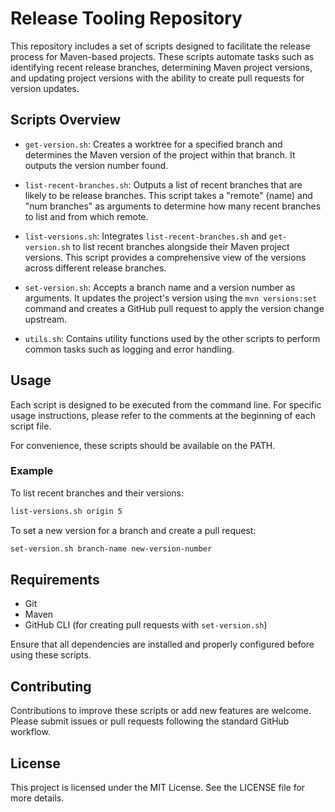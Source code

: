 # Release Tooling Repository

This repository includes a set of scripts designed to facilitate the release process for Maven-based projects. These scripts automate tasks such as identifying recent release branches, determining Maven project versions, and updating project versions with the ability to create pull requests for version updates.

## Scripts Overview

- `get-version.sh`: Creates a worktree for a specified branch and determines the Maven version of the project within that branch. It outputs the version number found.

- `list-recent-branches.sh`: Outputs a list of recent branches that are likely to be release branches. This script takes a "remote" (name) and "num branches" as arguments to determine how many recent branches to list and from which remote.

- `list-versions.sh`: Integrates `list-recent-branches.sh` and `get-version.sh` to list recent branches alongside their Maven project versions. This script provides a comprehensive view of the versions across different release branches.

- `set-version.sh`: Accepts a branch name and a version number as arguments. It updates the project's version using the `mvn versions:set` command and creates a GitHub pull request to apply the version change upstream.

- `utils.sh`: Contains utility functions used by the other scripts to perform common tasks such as logging and error handling.

## Usage

Each script is designed to be executed from the command line. For specific usage instructions, please refer to the comments at the beginning of each script file. 

For convenience, these scripts should be available on the PATH.

### Example

To list recent branches and their versions:
```bash
list-versions.sh origin 5
```

To set a new version for a branch and create a pull request:
```bash
set-version.sh branch-name new-version-number
```

## Requirements

- Git
- Maven
- GitHub CLI (for creating pull requests with `set-version.sh`)

Ensure that all dependencies are installed and properly configured before using these scripts.

## Contributing

Contributions to improve these scripts or add new features are welcome. Please submit issues or pull requests following the standard GitHub workflow.

## License

This project is licensed under the MIT License. See the LICENSE file for more details.
